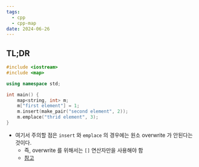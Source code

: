 ```yaml
---
tags:
  - cpp
  - cpp-map
date: 2024-06-26
---
```

## TL;DR

```cpp
#include <iostream>
#include <map>

using namespace std;

int main() {
	map<string, int> m;
	m["first element"] = 1;
	m.insert(make_pair("second element", 2));
	m.emplace("thrid element", 3);
}
```

- 여기서 주의할 점은 `insert` 와 `emplace` 의 경우에는 원소 overwrite 가 안된다는 것이다.
	- 즉, overwrite 를 위해서는 `[]` 연산자만을 사용해야 함
	- [참고](https://stackoverflow.com/a/26549656)